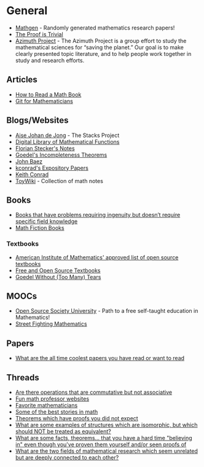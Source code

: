 # General
- [Mathgen](https://thatsmathematics.com/mathgen/) - Randomly generated mathematics research papers!
- [The Proof is Trivial](https://www.theproofistrivial.com/)
- [Azimuth Project](https://www.azimuthproject.org/azimuth/show/HomePage) - The Azimuth Project is a group effort to study the mathematical sciences for “saving the planet.” Our goal is to make clearly presented topic literature, and to help people work together in study and research efforts.

## Articles
- [How to Read a Math Book](https://brownmath.com/stfa/read.htm)
- [Git for Mathematicians](https://idrissi.eu/en/post/git-1-preliminaries/)

## Blogs/Websites
- [Aise Johan de Jong](https://www.math.columbia.edu/~dejong/) - The Stacks Project
- [Digital Library of Mathematical Functions](https://dlmf.nist.gov/idx/)
- [Florian Stecker's Notes](https://florianstecker.de/Skripte/)
- [Goedel's Incompleteness Theorems](https://evoniuk.github.io/Godels-Incompleteness-Theorems/index.html)
- [John Baez](http://math.ucr.edu/home/baez/README.html)
- [kconrad's Expository Papers](https://kconrad.math.uconn.edu/blurbs/)
- [Keith Conrad](https://kconrad.math.uconn.edu/)
- [ToyWiki](https://toywiki.xyz/) - Collection of math notes

## Books
- [Books that have problems requiring ingenuity but doesn’t require specific field knowledge](https://www.reddit.com/r/math/comments/hfkmuw/books_that_have_problems_requiring_ingenuity_but/)
- [Math Fiction Books](http://kasmana.people.cofc.edu/MATHFICT/readinglists.php)

### Textbooks
- [American Institute of Mathematics' approved list of open source textbooks](https://aimath.org/textbooks/approved-textbooks/)
- [Free and Open Source Textbooks](http://danaernst.com/resources/free-and-open-source-textbooks/)
- [Goedel Without (Too Many) Tears](https://www.logicmatters.net/igt/)

## MOOCs
- [Open Source Society University](https://github.com/ossu/math) - Path to a free self-taught education in Mathematics!
- [Street Fighting Mathematics](https://ocw.mit.edu/courses/mathematics/18-098-street-fighting-mathematics-january-iap-2008/)

## Papers
- [What are the all time coolest papers you have read or want to read](https://twitter.com/SC_Griffith/status/1400945980187582464)

## Threads
- [Are there operations that are commutative but not associative](https://www.reddit.com/r/math/comments/o7iiwx/are_there_operations_that_are_commutative_but_not/)
- [Fun math professor websites](https://www.reddit.com/r/math/comments/hrbnzn/fun_mathematics_professor_websites/)
- [Favorite mathematicians](https://www.reddit.com/r/math/comments/mnqhfx/what_are_your_favorite_mathematicians_why/)
- [Some of the best stories in math](https://www.reddit.com/r/math/comments/j5b4u1/what_are_some_of_the_best_stories_in_mathematics/)
- [Theorems which have proofs you did not expect](https://www.reddit.com/r/math/comments/lszg2k/theorems_which_have_proofs_that_do_not_look_like/)
- [What are some examples of structures which are isomorphic, but which should NOT be treated as equivalent?](https://www.reddit.com/r/math/comments/dyl0o6/what_are_some_examples_of_structures_which_are/)
- [What are some facts, theorems... that you have a hard time "believing in" even though you've proven them yourself and/or seen proofs of](https://www.reddit.com/r/math/comments/idxaun/what_are_some_facts_theorems_that_you_have_a_hard/)
- [What are the two fields of mathematical research which seem unrelated but are deeply connected to each other?](https://www.reddit.com/r/math/comments/luptfa/what_are_the_two_fields_of_mathematical_research/)
